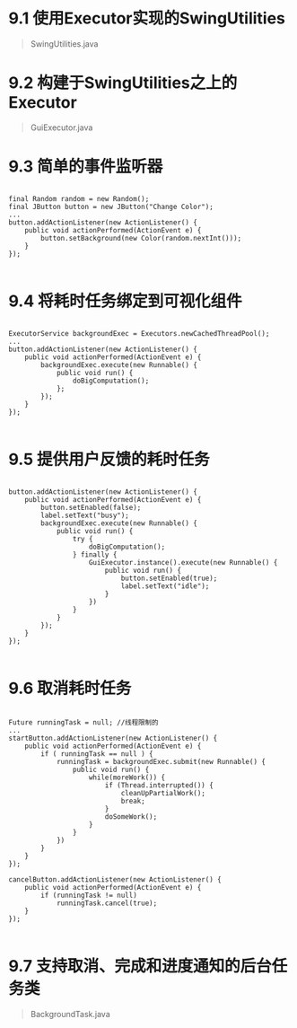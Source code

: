 # 9.1 使用Executor实现的SwingUtilities
> SwingUtilities.java

# 9.2 构建于SwingUtilities之上的Executor 
> GuiExecutor.java

# 9.3 简单的事件监听器
<pre>
<code>
final Random random = new Random();
final JButton button = new JButton("Change Color");
...
button.addActionListener(new ActionListener() {
    public void actionPerformed(ActionEvent e) {
        button.setBackground(new Color(random.nextInt()));
    }
});
</code>
</pre>

# 9.4 将耗时任务绑定到可视化组件
<pre>
<code>
ExecutorService backgroundExec = Executors.newCachedThreadPool();
...
button.addActionListener(new ActionListener() {
    public void actionPerformed(ActionEvent e) {
        backgroundExec.execute(new Runnable() {
            public void run() {
                doBigComputation();
            };
        });
    }
});
</code>
</pre>

# 9.5 提供用户反馈的耗时任务
<pre>
<code>
button.addActionListener(new ActionListener() {
    public void actionPerformed(ActionEvent e) {
        button.setEnabled(false);
        label.setText("busy");
        backgroundExec.execute(new Runnable() {
            public void run() {
                try {
                    doBigComputation();
                } finally {
                    GuiExecutor.instance().execute(new Runnable() {
                        public void run() {
                            button.setEnabled(true);
                            label.setText("idle");
                        }
                    })
                }
            }
        });
    }
});
</code>
</pre>

# 9.6 取消耗时任务
<pre>
<code>
Future<?> runningTask = null; //线程限制的
...
startButton.addActionListener(new ActionListener() {
    public void actionPerformed(ActionEvent e) {
        if ( runningTask == null ) {
            runningTask = backgroundExec.submit(new Runnable() {
                public void run() {
                    while(moreWork()) {
                        if (Thread.interrupted()) {
                            cleanUpPartialWork();
                            break;
                        }
                        doSomeWork();
                    }
                }
            })
        }
    }
});

cancelButton.addActionListener(new ActionListener() {
    public void actionPerformed(ActionEvent e) {
        if (runningTask != null)
            runningTask.cancel(true);
    }
});
</code>
</pre>

# 9.7 支持取消、完成和进度通知的后台任务类
> BackgroundTask.java
